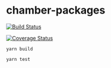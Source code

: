 chamber-packages
=====

[![Build Status](https://travis-ci.org/cryptoeconomicslab/chamber-packages.svg?branch=master)](https://travis-ci.org/cryptoeconomicslab/chamber-packages)

[![Coverage Status](https://coveralls.io/repos/github/cryptoeconomicslab/chamber-packages/badge.svg?branch=coverage)](https://coveralls.io/github/cryptoeconomicslab/chamber-packages?branch=coverage)

```
yarn build
```

```
yarn test
```